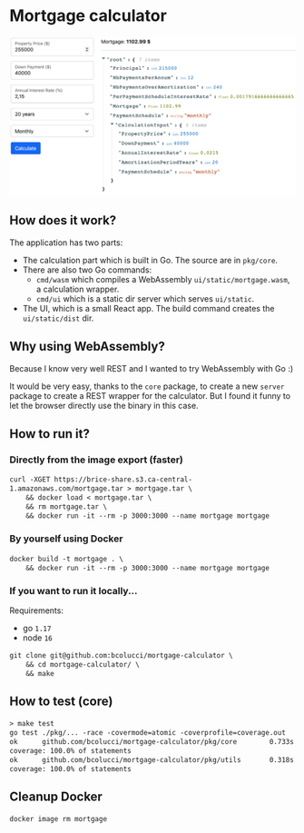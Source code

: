 
# Mortgage calculator

![screenshot](./screen.png)

## How does it work?

The application has two parts:

* The calculation part which is built in Go. The source are in `pkg/core`.
* There are also two Go commands:
    * `cmd/wasm` which compiles a WebAssembly `ui/static/mortgage.wasm`, a calculation wrapper.
    * `cmd/ui` which is a static dir server which serves `ui/static`.
* The UI, which is a small React app. The build command creates the `ui/static/dist` dir. 

## Why using WebAssembly?

Because I know very well REST and I wanted to try WebAssembly with Go :)

It would be very easy, thanks to the `core` package, to create a new `server` package to create a REST wrapper for the calculator. But I found it funny to let the browser directly use the binary in this case.

## How to run it?

### Directly from the image export (faster)

```
curl -XGET https://brice-share.s3.ca-central-1.amazonaws.com/mortgage.tar > mortgage.tar \
    && docker load < mortgage.tar \
    && rm mortgage.tar \
    && docker run -it --rm -p 3000:3000 --name mortgage mortgage 
```

### By yourself using Docker

```
docker build -t mortgage . \
    && docker run -it --rm -p 3000:3000 --name mortgage mortgage
```

### If you want to run it locally...

Requirements:
* go `1.17`
* node `16`

```
git clone git@github.com:bcolucci/mortgage-calculator \
    && cd mortgage-calculator/ \
    && make
```

## How to test (core)

```
> make test
go test ./pkg/... -race -covermode=atomic -coverprofile=coverage.out
ok      github.com/bcolucci/mortgage-calculator/pkg/core        0.733s  coverage: 100.0% of statements
ok      github.com/bcolucci/mortgage-calculator/pkg/utils       0.318s  coverage: 100.0% of statements
```

## Cleanup Docker

    docker image rm mortgage